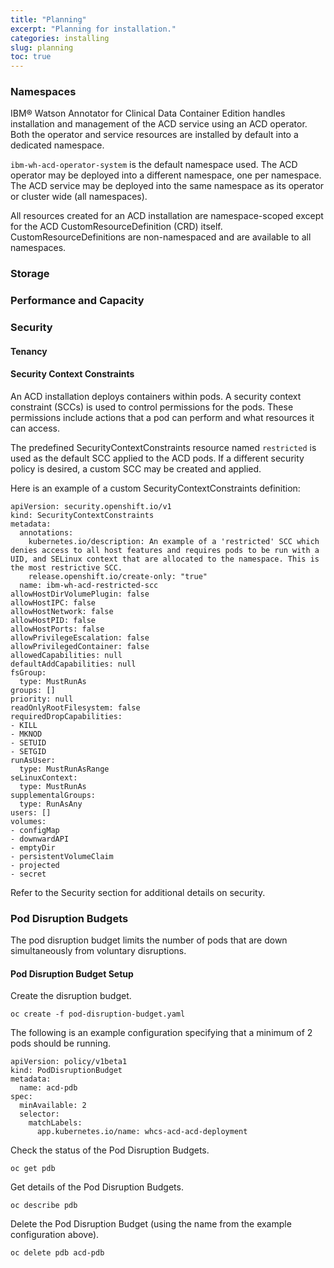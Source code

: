 ```yaml
---
title: "Planning"
excerpt: "Planning for installation."
categories: installing
slug: planning
toc: true
---
```

### Namespaces

IBM® Watson Annotator for Clinical Data Container Edition handles installation and management of the ACD service using an ACD operator. Both the operator and service resources are installed by default into a dedicated namespace.

`ibm-wh-acd-operator-system` is the default namespace used. The ACD operator may be deployed into a different namespace, one per namespace. The ACD service may be deployed into the same namespace as its operator or cluster wide (all namespaces).

All resources created for an ACD installation are namespace-scoped except for the ACD CustomResourceDefinition (CRD) itself. CustomResourceDefinitions are non-namespaced and are available to all namespaces.

### Storage

### Performance and Capacity

### Security

#### Tenancy

#### Security Context Constraints

An ACD installation deploys containers within pods. A security context constraint (SCCs) is used to control permissions for the pods. These permissions include actions that a pod can perform and what resources it can access.

The predefined SecurityContextConstraints resource named `restricted` is used as the default SCC applied to the ACD pods. If a different security policy is desired, a custom SCC may be created and applied.

Here is an example of a custom SecurityContextConstraints definition:

```
apiVersion: security.openshift.io/v1
kind: SecurityContextConstraints
metadata:
  annotations:
    kubernetes.io/description: An example of a 'restricted' SCC which denies access to all host features and requires pods to be run with a UID, and SELinux context that are allocated to the namespace. This is the most restrictive SCC.
    release.openshift.io/create-only: "true"
  name: ibm-wh-acd-restricted-scc
allowHostDirVolumePlugin: false
allowHostIPC: false
allowHostNetwork: false
allowHostPID: false
allowHostPorts: false
allowPrivilegeEscalation: false
allowPrivilegedContainer: false
allowedCapabilities: null
defaultAddCapabilities: null
fsGroup:
  type: MustRunAs
groups: []
priority: null
readOnlyRootFilesystem: false
requiredDropCapabilities:
- KILL
- MKNOD
- SETUID
- SETGID
runAsUser:
  type: MustRunAsRange
seLinuxContext:
  type: MustRunAs
supplementalGroups:
  type: RunAsAny
users: []
volumes:
- configMap
- downwardAPI
- emptyDir
- persistentVolumeClaim
- projected
- secret
```

Refer to the Security section for additional details on security.

### Pod Disruption Budgets

The pod disruption budget limits the number of pods that are down simultaneously from voluntary disruptions.

#### Pod Disruption Budget Setup

Create the disruption budget.

```
oc create -f pod-disruption-budget.yaml
```

The following is an example configuration specifying that a minimum of 2 pods should be running.

```
apiVersion: policy/v1beta1
kind: PodDisruptionBudget
metadata:
  name: acd-pdb
spec:
  minAvailable: 2
  selector:
    matchLabels:
      app.kubernetes.io/name: whcs-acd-acd-deployment
```

Check the status of the Pod Disruption Budgets.

```
oc get pdb
```

Get details of the Pod Disruption Budgets.

```
oc describe pdb
```

Delete the Pod Disruption Budget (using the name from the example configuration above).

```
oc delete pdb acd-pdb
```
